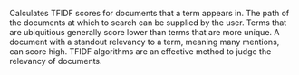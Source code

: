 Calculates TFIDF scores for documents that a term appears in.
The path of the documents at which to search can be supplied by the user.
Terms that are ubiquitious generally score lower than terms that are more unique.
A document with a standout relevancy to a term, meaning many mentions, can score high.
TFIDF algorithms are an effective method to judge the relevancy of documents.
